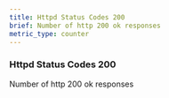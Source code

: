 ```yaml
---
title: Httpd Status Codes 200
brief: Number of http 200 ok responses
metric_type: counter
---
```

### Httpd Status Codes 200

Number of http 200 ok responses